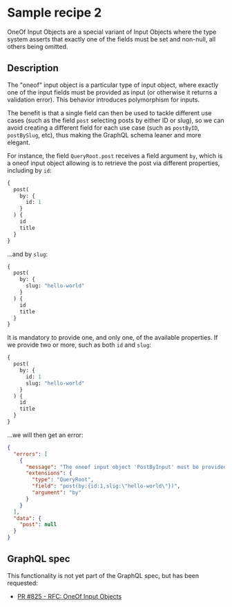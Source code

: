 # Sample recipe 2

<!-- (This feature has been implemented in advance to its [approval for the GraphQL spec](https://github.com/graphql/graphql-spec/pull/825).) -->

OneOf Input Objects are a special variant of Input Objects where the type system asserts that exactly one of the fields must be set and non-null, all others being omitted.

## Description

The "oneof" input object is a particular type of input object, where exactly one of the input fields must be provided as input (or otherwise it returns a validation error). This behavior introduces polymorphism for inputs.

The benefit is that a single field can then be used to tackle different use cases (such as the field `post` selecting posts by either ID or slug), so we can avoid creating a different field for each use case (such as `postByID`, `postBySlug`, etc), thus making the GraphQL schema leaner and more elegant.

For instance, the field `QueryRoot.post` receives a field argument `by`, which is a oneof input object allowing is to retrieve the post via different properties, including by `id`:

```graphql
{
  post(
    by: {
      id: 1
    }
  ) {
    id
    title
  }
}
```

...and by `slug`:

```graphql
{
  post(
    by: {
      slug: "hello-world"
    }
  ) {
    id
    title
  }
}
```

It is mandatory to provide one, and only one, of the available properties. If we provide two or more, such as both `id` and `slug`:

```graphql
{
  post(
    by: {
      id: 1
      slug: "hello-world"
    }
  ) {
    id
    title
  }
}
```

...we will then get an error:

```json
{
  "errors": [
    {
      "message": "The oneof input object 'PostByInput' must be provided exactly one value, but 2 have been provided",
      "extensions": {
        "type": "QueryRoot",
        "field": "post(by:{id:1,slig:\"hello-world\"})",
        "argument": "by"
      }
    }
  ],
  "data": {
    "post": null
  }
}
```

## GraphQL spec

This functionality is not yet part of the GraphQL spec, but has been requested:

- <a href="https://github.com/graphql/graphql-spec/pull/825" target="_blank">PR #825 - RFC: OneOf Input Objects</a>
